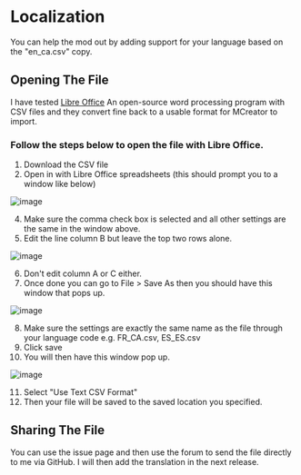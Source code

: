 # Localization
You can help the mod out by adding support for your language based on the "en_ca.csv" copy.

## Opening The File
I have tested [Libre Office](https://www.libreoffice.org/) An open-source word processing program with CSV files and they convert fine back to a usable format for MCreator to import.  
  
### Follow the steps below to open the file with Libre Office.
1. Download the CSV file
2. Open in with Libre Office spreadsheets (this should prompt you to a window like below)
  
![image](https://github.com/northwesttrees-gaming/Automation/assets/47284617/4cf240ce-dcc2-4edd-99e1-a3470e6ad801)
  
4. Make sure the comma check box is selected and all other settings are the same in the window above.
5. Edit the line column B but leave the top two rows alone.
  
![image](https://github.com/northwesttrees-gaming/Automation/assets/47284617/cee3e2b9-2395-4d3c-9c0d-35a18c4b30d8)
  
6. Don't edit column A or C either.
7. Once done you can go to File > Save As then you should have this window that pops up.
  
![image](https://github.com/northwesttrees-gaming/Automation/assets/47284617/60d6cc4c-8235-43ed-8fa2-0969333ccf5e)
  
8. Make sure the settings are exactly the same name as the file through your language code e.g. FR_CA.csv, ES_ES.csv
9. Click save
10. You will then have this window pop up.

![image](https://github.com/northwesttrees-gaming/Automation/assets/47284617/7373d2fe-d05e-46e5-9f53-0f0ba1a811b4)


11. Select "Use Text CSV Format"
12. Then your file will be saved to the saved location you specified.

## Sharing The File
You can use the issue page and then use the forum to send the file directly to me via GitHub.
I will then add the translation in the next release.
